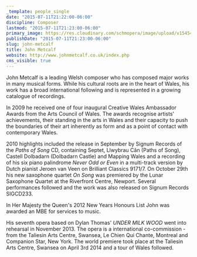 ```yaml
---
_template: people_single
date: "2015-07-11T21:22:00-06:00"
discipline: Composer
lastmod: "2015-07-11T21:23:00-06:00"
primary_image: https://res.cloudinary.com/schmopera/image/upload/v1545409169/media/webhook-uploads/1436671383267/john-metcalf-white-shirt.jpg.jpg
publishDate: "2015-07-11T21:23:00-06:00"
slug: john-metcalf
title: John Metcalf
website: http://www.johnmetcalf.co.uk/index.php
cms_visible: true
---
```


John Metcalf is a leading Welsh composer who has composed major works in many musical forms. While his cultural roots are in the heart of Wales, his work has a broad international following and is represented in a growing catalogue of recordings.

In 2009 he received one of four inaugural Creative Wales Ambassador Awards from the Arts Council of Wales. The awards recognise artists' achievements, their standing in the arts in Wales and their capacity to push the boundaries of their art inherently as form and as a point of contact with contemporary Wales.

2010 highlights included the release in September by Signum Records of the *Paths of Song* CD, containing Septet, Llwybrau Cân (Paths of Song), Castell Dolbadarn (Dolbadarn Castle) and Mapping Wales and a recording of his six piano palindrome *Never Odd or Even* in a multi-track version by Dutch pianist Jeroen van Veen on Brilliant Classics 9171/7. On October 29th his new saxophone quartet *On Song* was premiered by the Lunar Saxophone Quartet at the Riverfront Centre, Newport. Several performances followed and the work was also released on Signum Records SIGCD233.

In Her Majesty the Queen's 2012 New Years Honours List John was awarded an MBE for services to music.

His seventh opera based on Dylan Thomas' *UNDER MILK WOOD* went into rehearsal in November 2013. The opera is a international co-commission - from the Taliesin Arts Centre, Swansea, Le Chien Qui Chante, Montreal and Companion Star, New York. The world premiere took place at the Taliesin Arts Centre, Swansea on April 3rd 2014 and a tour of Wales followed.
